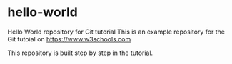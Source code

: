   # hello-world
Hello World repository for Git tutorial
This is an example repository for the Git tutoial on https://www.w3schools.com

This repository is built step by step in the tutorial.

